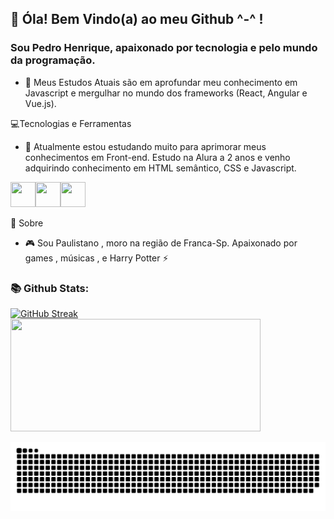 ## 👋 Óla! Bem Vindo(a) ao meu Github ^-^ !
### Sou Pedro Henrique, apaixonado por tecnologia e pelo mundo da programação.

- 🌱 Meus Estudos Atuais são em aprofundar meu conhecimento em Javascript e mergulhar no mundo dos frameworks (React, Angular e Vue.js).

:computer:Tecnologias e Ferramentas

- 📖 Atualmente estou estudando muito para aprimorar meus conhecimentos em Front-end. Estudo na Alura a 2 anos e venho adquirindo conhecimento em HTML semântico, CSS e Javascript.

<img src="https://cdn.jsdelivr.net/gh/devicons/devicon/icons/html5/html5-original.svg" width="40" height="40"/><img src="https://cdn.jsdelivr.net/gh/devicons/devicon/icons/css3/css3-original.svg" width="40" height="40"/><img src="https://cdn.jsdelivr.net/gh/devicons/devicon/icons/javascript/javascript-original.svg" width="40" height="40"/>

:art: Sobre

- 🎮 Sou Paulistano , moro na região de Franca-Sp. Apaixonado por games , músicas , e Harry Potter ⚡
         
 ### 📚 Github Stats:        

<div>
         
[![GitHub Streak](https://streak-stats.demolab.com?user=Murfy9&theme=dark&date_format=j%20M%5B%20Y%5D&exclude_days=Sun%2CSat)](https://git.io/streak-stats)<img width="400em" height="180em" src="https://github-readme-stats.vercel.app/api/top-langs/?username=Murfy9&layout=compact&langs_count=7&theme=dracula"/>
         
</div>

![Snake animation](https://github.com/Murfy9/Murfy9/blob/output/github-contribution-grid-snake.svg)

